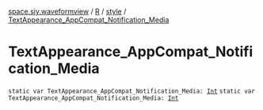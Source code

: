 [space.siy.waveformview](../../index.md) / [R](../index.md) / [style](index.md) / [TextAppearance_AppCompat_Notification_Media](./-text-appearance_-app-compat_-notification_-media.md)

# TextAppearance_AppCompat_Notification_Media

`static var TextAppearance_AppCompat_Notification_Media: `[`Int`](https://kotlinlang.org/api/latest/jvm/stdlib/kotlin/-int/index.html)
`static var TextAppearance_AppCompat_Notification_Media: `[`Int`](https://kotlinlang.org/api/latest/jvm/stdlib/kotlin/-int/index.html)